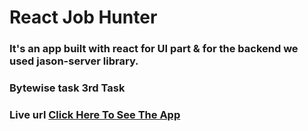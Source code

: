 # React Job Hunter

### It's an app built with react for UI part & for the backend we used jason-server library.

### Bytewise task 3rd Task

### Live url [Click Here To See The App](#)
